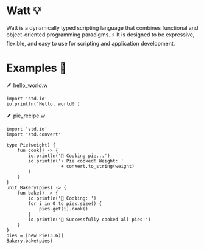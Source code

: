 # Watt 💡

Watt is a dynamically typed scripting language that combines functional and object-oriented programming paradigms. ⚡
It is designed to be expressive, flexible, and easy to use for scripting and application development.


# Examples 🔋
🪶 hello_world.w
```watt
import 'std.io'
io.println('Hello, world!')
```

🪶 pie_recipe.w
```watt
import 'std.io'
import 'std.convert'

type Pie(weight) {
    fun cook() -> {
        io.println('🥧 Cooking pie...')
        io.println('⚡ Pie cooked! Weight: ' 
                    + convert.to_string(weight)
        )        
    }
}
unit Bakery(pies) -> {
    fun bake() -> {
        io.println('🍪 Cooking: ')
        for i in 0 to pies.size() {
            pies.get(i).cook()
        }
        io.println('🎉 Successfully cooked all pies!')
    }
}
pies = [new Pie(3.6)]
Bakery.bake(pies)
```
